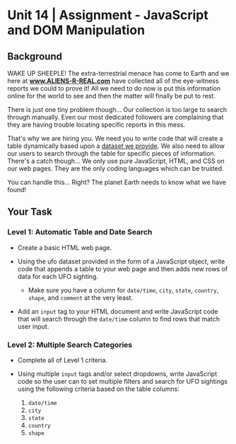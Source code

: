 # Unit 14 | Assignment - JavaScript and DOM Manipulation

## Background

WAKE UP SHEEPLE! The extra-terrestrial menace has come to Earth and we here at **www.ALIENS-R-REAL.com** have collected all of the eye-witness reports we could to prove it! All we need to do now is put this information online for the world to see and then the matter will finally be put to rest.

There is just one tiny problem though... Our collection is too large to search through manually. Even our most dedicated followers are complaining that they are having trouble locating specific reports in this mess.

That's why we are hiring you. We need you to write code that will create a table dynamically based upon a [dataset we provide](Data/data.js). We also need to allow our users to search through the table for specific pieces of information. There's a catch though... We only use pure JavaScript, HTML, and CSS on our web pages. They are the only coding languages which can be trusted.

You can handle this... Right? The planet Earth needs to know what we have found!

## Your Task

### Level 1: Automatic Table and Date Search

* Create a basic HTML web page.

* Using the ufo dataset provided in the form of a JavaScript object, write code that appends a table to your web page and then adds new rows of data for each UFO sighting.

  * Make sure you have a column for `date/time`, `city`, `state`, `country`, `shape`, and `comment` at the very least.

* Add an `input` tag to your HTML document and write JavaScript code that will search through the `date/time` column to find rows that match user input.

### Level 2: Multiple Search Categories

* Complete all of Level 1 criteria.

* Using multiple `input` tags and/or select dropdowns, write JavaScript code so the user can to set multiple filters and search for UFO sightings using the following criteria based on the table columns: 

  1. `date/time`
  2. `city`
  3. `state`
  4. `country`
  5. `shape`

  <!-- var filter = {address: 'England', name: 'Mark'};
users = users.filter(function(item) {
    for(var key in filter) {
        if(item[key] === undefined || item[key] != filter[key])
            return false;
    }
    return true;
}); -->

### Level 3: Paginated Table

* Complete all of Level 2 criteria.

* Write code that will paginate the table (client-side pagination) and only display a maximum set number of results at a time (e.g. 50 results per page). Use [Bootstrap's Pagination Components](http://getbootstrap.com/components/#pagination) and write code to handle page changes and calculate the number of results which should appear on each page. 
* These changes should happen in the DOM using JavaScript, therefore the user should never be directed to another web page as they paginate through the results.

- - -

### Dataset

* [UFO Sightings Data](Data/data.js)

### Assessment

Your final product will be assessed on the following metrics:

* Completion of all steps in chosen level

* Visual attraction

* Usability

**Good luck!**

## Copyright

Coding Boot Camp (C) 2016. All Rights Reserved.
